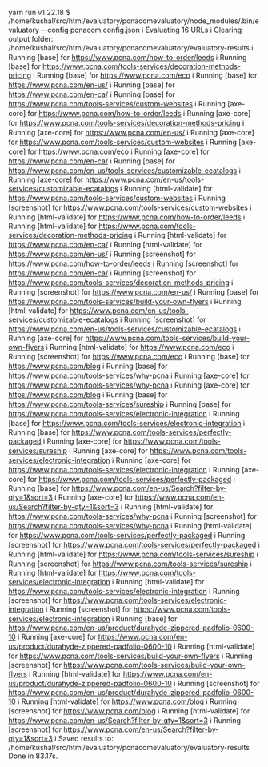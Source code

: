yarn run v1.22.18
$ /home/kushal/src/html/evaluatory/pcnacomevaluatory/node_modules/.bin/evaluatory --config pcnacom.config.json
ℹ Evaluating 16 URLs
ℹ Clearing output folder: /home/kushal/src/html/evaluatory/pcnacomevaluatory/evaluatory-results
ℹ Running [base] for https://www.pcna.com/how-to-order/leeds
ℹ Running [base] for https://www.pcna.com/tools-services/decoration-methods-pricing
ℹ Running [base] for https://www.pcna.com/eco
ℹ Running [base] for https://www.pcna.com/en-us/
ℹ Running [base] for https://www.pcna.com/en-ca/
ℹ Running [base] for https://www.pcna.com/tools-services/custom-websites
ℹ Running [axe-core] for https://www.pcna.com/how-to-order/leeds
ℹ Running [axe-core] for https://www.pcna.com/tools-services/decoration-methods-pricing
ℹ Running [axe-core] for https://www.pcna.com/en-us/
ℹ Running [axe-core] for https://www.pcna.com/tools-services/custom-websites
ℹ Running [axe-core] for https://www.pcna.com/eco
ℹ Running [axe-core] for https://www.pcna.com/en-ca/
ℹ Running [base] for https://www.pcna.com/en-us/tools-services/customizable-ecatalogs
ℹ Running [axe-core] for https://www.pcna.com/en-us/tools-services/customizable-ecatalogs
ℹ Running [html-validate] for https://www.pcna.com/tools-services/custom-websites
ℹ Running [screenshot] for https://www.pcna.com/tools-services/custom-websites
ℹ Running [html-validate] for https://www.pcna.com/how-to-order/leeds
ℹ Running [html-validate] for https://www.pcna.com/tools-services/decoration-methods-pricing
ℹ Running [html-validate] for https://www.pcna.com/en-ca/
ℹ Running [html-validate] for https://www.pcna.com/en-us/
ℹ Running [screenshot] for https://www.pcna.com/how-to-order/leeds
ℹ Running [screenshot] for https://www.pcna.com/en-ca/
ℹ Running [screenshot] for https://www.pcna.com/tools-services/decoration-methods-pricing
ℹ Running [screenshot] for https://www.pcna.com/en-us/
ℹ Running [base] for https://www.pcna.com/tools-services/build-your-own-flyers
ℹ Running [html-validate] for https://www.pcna.com/en-us/tools-services/customizable-ecatalogs
ℹ Running [screenshot] for https://www.pcna.com/en-us/tools-services/customizable-ecatalogs
ℹ Running [axe-core] for https://www.pcna.com/tools-services/build-your-own-flyers
ℹ Running [html-validate] for https://www.pcna.com/eco
ℹ Running [screenshot] for https://www.pcna.com/eco
ℹ Running [base] for https://www.pcna.com/blog
ℹ Running [base] for https://www.pcna.com/tools-services/why-pcna
ℹ Running [axe-core] for https://www.pcna.com/tools-services/why-pcna
ℹ Running [axe-core] for https://www.pcna.com/blog
ℹ Running [base] for https://www.pcna.com/tools-services/sureship
ℹ Running [base] for https://www.pcna.com/tools-services/electronic-integration
ℹ Running [base] for https://www.pcna.com/tools-services/electronic-integration
ℹ Running [base] for https://www.pcna.com/tools-services/perfectly-packaged
ℹ Running [axe-core] for https://www.pcna.com/tools-services/sureship
ℹ Running [axe-core] for https://www.pcna.com/tools-services/electronic-integration
ℹ Running [axe-core] for https://www.pcna.com/tools-services/electronic-integration
ℹ Running [axe-core] for https://www.pcna.com/tools-services/perfectly-packaged
ℹ Running [base] for https://www.pcna.com/en-us/Search?filter-by-qty=1&sort=3
ℹ Running [axe-core] for https://www.pcna.com/en-us/Search?filter-by-qty=1&sort=3
ℹ Running [html-validate] for https://www.pcna.com/tools-services/why-pcna
ℹ Running [screenshot] for https://www.pcna.com/tools-services/why-pcna
ℹ Running [html-validate] for https://www.pcna.com/tools-services/perfectly-packaged
ℹ Running [screenshot] for https://www.pcna.com/tools-services/perfectly-packaged
ℹ Running [html-validate] for https://www.pcna.com/tools-services/sureship
ℹ Running [screenshot] for https://www.pcna.com/tools-services/sureship
ℹ Running [html-validate] for https://www.pcna.com/tools-services/electronic-integration
ℹ Running [html-validate] for https://www.pcna.com/tools-services/electronic-integration
ℹ Running [screenshot] for https://www.pcna.com/tools-services/electronic-integration
ℹ Running [screenshot] for https://www.pcna.com/tools-services/electronic-integration
ℹ Running [base] for https://www.pcna.com/en-us/product/durahyde-zippered-padfolio-0600-10
ℹ Running [axe-core] for https://www.pcna.com/en-us/product/durahyde-zippered-padfolio-0600-10
ℹ Running [html-validate] for https://www.pcna.com/tools-services/build-your-own-flyers
ℹ Running [screenshot] for https://www.pcna.com/tools-services/build-your-own-flyers
ℹ Running [html-validate] for https://www.pcna.com/en-us/product/durahyde-zippered-padfolio-0600-10
ℹ Running [screenshot] for https://www.pcna.com/en-us/product/durahyde-zippered-padfolio-0600-10
ℹ Running [html-validate] for https://www.pcna.com/blog
ℹ Running [screenshot] for https://www.pcna.com/blog
ℹ Running [html-validate] for https://www.pcna.com/en-us/Search?filter-by-qty=1&sort=3
ℹ Running [screenshot] for https://www.pcna.com/en-us/Search?filter-by-qty=1&sort=3
ℹ Saved results to: /home/kushal/src/html/evaluatory/pcnacomevaluatory/evaluatory-results
Done in 83.17s.
